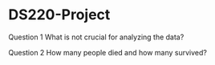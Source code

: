 # DS220-Project

Question 1
What is not crucial for analyzing the data? 

Question 2
How many people died and how many survived?

